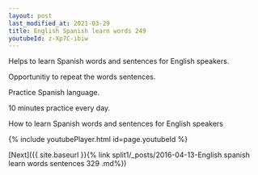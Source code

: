 ```yaml
---
layout: post
last_modified_at: 2021-03-29
title: English Spanish learn words 249 
youtubeId: z-Xp7C-ibiw
---
```

 
 
Helps to learn Spanish words and sentences for English speakers.

Opportunitiy to repeat the words sentences. 

Practice Spanish language. 
 
10 minutes practice every day. 
 
How to learn Spanish words and sentences for English speakers 
 
{% include youtubePlayer.html id=page.youtubeId %}
 
 
[Next]({{ site.baseurl }}{% link  split1/_posts/2016-04-13-English spanish learn words sentences 329 .md%})
 
